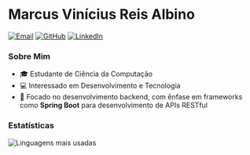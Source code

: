 # Marcus Vinícius Reis Albino

[![Email](https://img.shields.io/badge/Email-marcusreis417@gmail.com-blue?style=flat-square&logo=gmail)](mailto:marcusreis417@gmail.com)
[![GitHub](https://img.shields.io/github/followers/marcusreiss3?label=follow&style=social)](https://github.com/marcusreiss3)
[![LinkedIn](https://img.shields.io/badge/LinkedIn-Marcus%20Vinícius-blue?style=flat-square&logo=linkedin)](https://www.linkedin.com/in/marcus-reis-92841b242/)

### Sobre Mim
- 🎓 Estudante de Ciência da Computação
- 💻 Interessado em Desenvolvimento e Tecnologia
- 🚀 Focado no desenvolvimento backend, com ênfase em frameworks como **Spring Boot** para desenvolvimento de APIs RESTful

### Estatísticas
![Linguagens mais usadas](https://github-readme-stats.vercel.app/api/top-langs/?username=marcusreiss3&theme=dark&langs_count=8)
